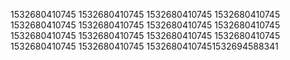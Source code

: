 1532680410745
1532680410745
1532680410745
1532680410745
1532680410745
1532680410745
1532680410745
1532680410745
1532680410745
1532680410745
1532680410745
1532680410745
1532680410745
1532680410745
15326804107451532694588341